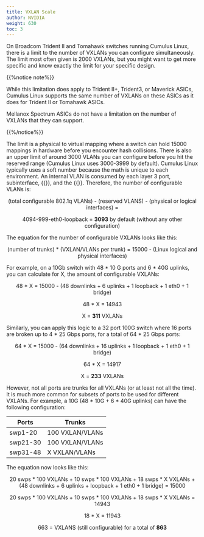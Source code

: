 ```yaml
---
title: VXLAN Scale
author: NVIDIA
weight: 630
toc: 3
---
```

On Broadcom Trident II and Tomahawk switches running Cumulus Linux, there is a limit to the number of VXLANs you can configure simultaneously. The limit most often given is 2000 VXLANs, but you might want to get more specific and know exactly the limit for your specific design.

{{%notice note%}}

While this limitation does apply to Trident II+, Trident3, or Maverick ASICs, Cumulus Linux supports the same number of VXLANs on these ASICs as it does for Trident II or Tomahawk ASICs.

Mellanox Spectrum ASICs do not have a limitation on the number of VXLANs that they can support.

{{%/notice%}}

The limit is a physical to virtual mapping where a switch can hold 15000 mappings in hardware before you encounter hash collisions. There is also an upper limit of around 3000 VLANs you can configure before you hit the reserved range (Cumulus Linux uses 3000-3999 by default). Cumulus Linux typically uses a soft number because the math is unique to each environment. An internal VLAN is consumed by each layer 3 port, subinterface, {{<link url="Traditional-Bridge-Mode" text="traditional bridge">}}, and the {{<link url="VLAN-aware-Bridge-Mode" text="VLAN-aware bridge">}}. Therefore, the number of configurable VLANs is:

<p style="text-align: center;">(total configurable 802.1q VLANs) - (reserved VLANS) - (physical or logical interfaces) = </p>
<p style="text-align: center;">4094-999-eth0-loopback = <b>3093</b> by default (without any other
configuration)</p>

The equation for the number of configurable VXLANs looks like this:

<p style="text-align: center;">(number of trunks) * (VXLAN/VLANs per trunk) = 15000 - (Linux logical and physical interfaces)<p>

For example, on a 10Gb switch with 48 * 10 G ports and 6 * 40G uplinks, you can calculate for X, the amount of configurable VXLANs:

<p style="text-align: center;">48 * X = 15000 - (48 downlinks + 6 uplinks + 1 loopback + 1 eth0 + 1 bridge)</p>
<p style="text-align: center;">48 * X = 14943</p>
<p style="text-align: center;">X = <b>311</b> VXLANs</p>

Similarly, you can apply this logic to a 32 port 100G switch where 16 ports are broken up to 4 \* 25 Gbps ports, for a total of 64 \* 25 Gbps ports:

<p style="text-align: center;">64 * X = 15000 - (64 downlinks + 16 uplinks + 1 loopback + 1 eth0 + 1 bridge)</p>
<p style="text-align: center;">64 * X = 14917</p>
<p style="text-align: center;">X = <b>233</b> VXLANs</p>

However, not all ports are trunks for all VXLANs (or at least not all the time). It is much more common for subsets of ports to be used for different VXLANs. For example, a 10G (48 \* 10G + 6 \* 40G uplinks) can have the following configuration:

| Ports    | Trunks          |
| -------- | --------------- |
| swp1-20  | 100 VXLAN/VLANs |
| swp21-30 | 100 VXLAN/VLANs |
| swp31-48 | X VXLAN/VLANs   |

The equation now looks like this:

<p style="text-align: center;">20 swps * 100 VXLANs + 10 swps * 100 VXLANs + 18 swps * X VXLANs +  (48 downlinks + 6 uplinks + loopback + 1 eth0 + 1 bridge) = 15000</p>
<p style="text-align: center;">20 swps * 100 VXLANs + 10 swps * 100 VXLANs + 18 swps * X VXLANs = 14943</p>
<p style="text-align: center;">18 * X = 11943</p>
<p style="text-align: center;">663 = VXLANS (still configurable) for a total of <b>863</b></p>
